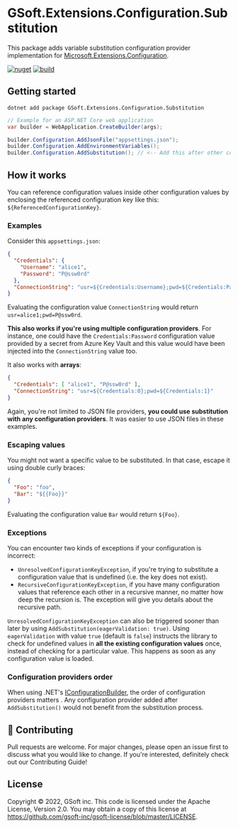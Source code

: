 # GSoft.Extensions.Configuration.Substitution

This package adds variable substitution configuration provider implementation for [Microsoft.Extensions.Configuration](https://docs.microsoft.com/en-us/dotnet/core/extensions/configuration).

[![nuget](https://img.shields.io/nuget/v/GSoft.Extensions.Configuration.Substitution.svg?logo=nuget)](https://www.nuget.org/packages/GSoft.Extensions.Configuration.Substitution/)
[![build](https://img.shields.io/github/workflow/status/gsoft-inc/gsoft-extensions-configuration-substitution/CI%20build?logo=github)](https://github.com/gsoft-inc/gsoft-extensions-configuration-substitution/actions/workflows/ci.yml)


## Getting started

```
dotnet add package GSoft.Extensions.Configuration.Substitution
```

```csharp
// Example for an ASP.NET Core web application
var builder = WebApplication.CreateBuilder(args);

builder.Configuration.AddJsonFile("appsettings.json");
builder.Configuration.AddEnvironmentVariables();
builder.Configuration.AddSubstitution(); // <-- Add this after other configuration providers
```


## How it works

You can reference configuration values inside other configuration values by enclosing the referenced configuration key like this: `${ReferencedConfigurationKey}`.


### Examples

Consider this `appsettings.json`:

```json
{
  "Credentials": {
    "Username": "alice1",
    "Password": "P@ssw0rd"
  },
  "ConnectionString": "usr=${Credentials:Username};pwd=${Credentials:Password}"
}
```

Evaluating the configuration value `ConnectionString` would return `usr=alice1;pwd=P@ssw0rd`.


**This also works if you're using multiple configuration providers**. For instance, one could have the `Credentials:Password` configuration value provided by a secret from Azure Key Vault and this value would have been injected into the `ConnectionString` value too.

It also works with **arrays**:

```json
{
  "Credentials": [ "alice1", "P@ssw0rd" ],
  "ConnectionString": "usr=${Credentials:0};pwd=${Credentials:1}"
}
```

Again, you're not limited to JSON file providers, **you could use substitution with any configuration providers**. It was easier to use JSON files in these examples.


### Escaping values

You might not want a specific value to be substituted. In that case, escape it using double curly braces:

```json
{
  "Foo": "foo",
  "Bar": "${{Foo}}"
}
```

Evaluating the configuration value `Bar` would return `${Foo}`.


### Exceptions

You can encounter two kinds of exceptions if your configuration is incorrect:

* `UnresolvedConfigurationKeyException`, if you're trying to substitute a configuration value that is undefined (i.e. the key does not exist).
* `RecursiveConfigurationKeyException`, if you have many configuration values that reference each other in a recursive manner, no matter how deep the recursion is. The exception will give you details about the recursive path.

`UnresolvedConfigurationKeyException` can also be triggered sooner than later by using `AddSubstitution(eagerValidation: true)`. Using `eagerValidation` with value `true` (default is `false`) instructs the library to check for undefined values in **all the existing configuration values** once, instead of checking for a particular value. This happens as soon as any configuration value is loaded.


### Configuration providers order

When using .NET's [IConfigurationBuilder](https://docs.microsoft.com/en-us/dotnet/api/microsoft.extensions.configuration.iconfigurationbuilder), the order of configuration providers matters . Any configuration provider added after `AddSubstitution()` would not benefit from the substitution process.


## 🤝 Contributing

Pull requests are welcome. For major changes, please open an issue first to discuss what you would like to change. If you're interested, definitely check out our Contributing Guide!


## License

Copyright © 2022, GSoft inc. This code is licensed under the Apache License, Version 2.0. You may obtain a copy of this license at https://github.com/gsoft-inc/gsoft-license/blob/master/LICENSE.
